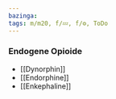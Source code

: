 ```yaml
---
bazinga: 
tags: m/m20, f/💤, f/⚙️, ToDo
---
```

### Endogene Opioide
- [[Dynorphin]]
- [[Endorphine]]
- [[Enkephaline]]